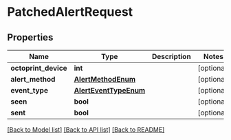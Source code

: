 # PatchedAlertRequest


## Properties
Name | Type | Description | Notes
------------ | ------------- | ------------- | -------------
**octoprint_device** | **int** |  | [optional] 
**alert_method** | [**AlertMethodEnum**](AlertMethodEnum.md) |  | [optional] 
**event_type** | [**AlertEventTypeEnum**](AlertEventTypeEnum.md) |  | [optional] 
**seen** | **bool** |  | [optional] 
**sent** | **bool** |  | [optional] 

[[Back to Model list]](../README.md#documentation-for-models) [[Back to API list]](../README.md#documentation-for-api-endpoints) [[Back to README]](../README.md)



